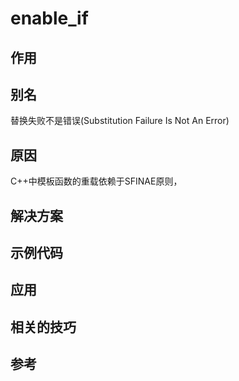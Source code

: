# enable_if
## 作用
## 别名
替换失败不是错误(Substitution Failure Is Not An Error)
## 原因
C++中模板函数的重载依赖于SFINAE原则，
## 解决方案
## 示例代码
## 应用
## 相关的技巧
## 参考

